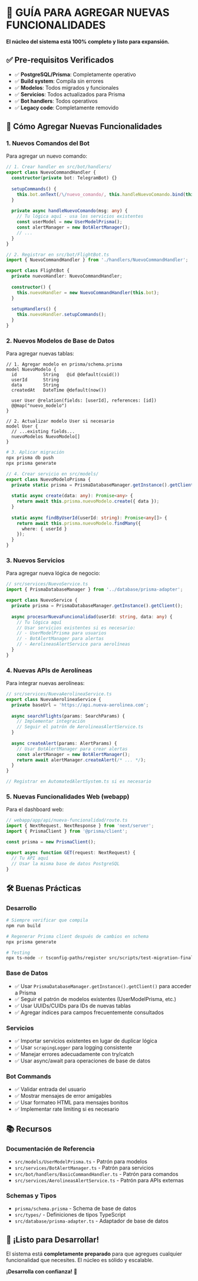 # 🚀 GUÍA PARA AGREGAR NUEVAS FUNCIONALIDADES

**El núcleo del sistema está 100% completo y listo para expansión.**

## ✅ Pre-requisitos Verificados

- ✅ **PostgreSQL/Prisma**: Completamente operativo
- ✅ **Build system**: Compila sin errores
- ✅ **Modelos**: Todos migrados y funcionales
- ✅ **Servicios**: Todos actualizados para Prisma
- ✅ **Bot handlers**: Todos operativos
- ✅ **Legacy code**: Completamente removido

## 🎯 Cómo Agregar Nuevas Funcionalidades

### **1. Nuevos Comandos del Bot**

Para agregar un nuevo comando:

```typescript
// 1. Crear handler en src/bot/handlers/
export class NuevoCommandHandler {
  constructor(private bot: TelegramBot) {}
  
  setupCommands() {
    this.bot.onText(/\/nuevo_comando/, this.handleNuevoComando.bind(this));
  }
  
  private async handleNuevoComando(msg: any) {
    // Tu lógica aquí - usa los servicios existentes
    const userModel = new UserModelPrisma();
    const alertManager = new BotAlertManager();
    // ...
  }
}

// 2. Registrar en src/bot/FlightBot.ts
import { NuevoCommandHandler } from './handlers/NuevoCommandHandler';

export class FlightBot {
  private nuevoHandler: NuevoCommandHandler;
  
  constructor() {
    this.nuevoHandler = new NuevoCommandHandler(this.bot);
  }
  
  setupHandlers() {
    this.nuevoHandler.setupCommands();
  }
}
```

### **2. Nuevos Modelos de Base de Datos**

Para agregar nuevas tablas:

```prisma
// 1. Agregar modelo en prisma/schema.prisma
model NuevoModelo {
  id          String   @id @default(cuid())
  userId      String
  data        String
  createdAt   DateTime @default(now())
  
  user User @relation(fields: [userId], references: [id])
  @@map("nuevo_modelo")
}

// 2. Actualizar modelo User si necesario
model User {
  // ...existing fields...
  nuevoModelos NuevoModelo[]
}
```

```bash
# 3. Aplicar migración
npx prisma db push
npx prisma generate
```

```typescript
// 4. Crear servicio en src/models/
export class NuevoModeloPrisma {
  private static prisma = PrismaDatabaseManager.getInstance().getClient();
  
  static async create(data: any): Promise<any> {
    return await this.prisma.nuevoModelo.create({ data });
  }
  
  static async findByUserId(userId: string): Promise<any[]> {
    return await this.prisma.nuevoModelo.findMany({
      where: { userId }
    });
  }
}
```

### **3. Nuevos Servicios**

Para agregar nueva lógica de negocio:

```typescript
// src/services/NuevoService.ts
import { PrismaDatabaseManager } from '../database/prisma-adapter';

export class NuevoService {
  private prisma = PrismaDatabaseManager.getInstance().getClient();
  
  async procesarNuevaFuncionalidad(userId: string, data: any) {
    // Tu lógica aquí
    // Usar servicios existentes si es necesario:
    // - UserModelPrisma para usuarios
    // - BotAlertManager para alertas
    // - AerolineasAlertService para aerolíneas
  }
}
```

### **4. Nuevas APIs de Aerolíneas**

Para integrar nuevas aerolíneas:

```typescript
// src/services/NuevaAerolineaService.ts
export class NuevaAerolineaService {
  private baseUrl = 'https://api.nueva-aerolinea.com';
  
  async searchFlights(params: SearchParams) {
    // Implementar integración
    // Seguir el patrón de AerolineasAlertService.ts
  }
  
  async createAlert(params: AlertParams) {
    // Usar BotAlertManager para crear alertas
    const alertManager = new BotAlertManager();
    return await alertManager.createAlert(/* ... */);
  }
}

// Registrar en AutomatedAlertSystem.ts si es necesario
```

### **5. Nuevas Funcionalidades Web (webapp)**

Para el dashboard web:

```typescript
// webapp/app/api/nueva-funcionalidad/route.ts
import { NextRequest, NextResponse } from 'next/server';
import { PrismaClient } from '@prisma/client';

const prisma = new PrismaClient();

export async function GET(request: NextRequest) {
  // Tu API aquí
  // Usar la misma base de datos PostgreSQL
}
```

## 🛠️ Buenas Prácticas

### **Desarrollo**
```bash
# Siempre verificar que compila
npm run build

# Regenerar Prisma client después de cambios en schema
npx prisma generate

# Testing
npx ts-node -r tsconfig-paths/register src/scripts/test-migration-final.ts
```

### **Base de Datos**
- ✅ Usar `PrismaDatabaseManager.getInstance().getClient()` para acceder a Prisma
- ✅ Seguir el patrón de modelos existentes (UserModelPrisma, etc.)
- ✅ Usar UUIDs/CUIDs para IDs de nuevas tablas
- ✅ Agregar índices para campos frecuentemente consultados

### **Servicios**
- ✅ Importar servicios existentes en lugar de duplicar lógica
- ✅ Usar `scrapingLogger` para logging consistente
- ✅ Manejar errores adecuadamente con try/catch
- ✅ Usar async/await para operaciones de base de datos

### **Bot Commands**
- ✅ Validar entrada del usuario
- ✅ Mostrar mensajes de error amigables
- ✅ Usar formateo HTML para mensajes bonitos
- ✅ Implementar rate limiting si es necesario

## 📚 Recursos

### **Documentación de Referencia**
- `src/models/UserModelPrisma.ts` - Patrón para modelos
- `src/services/BotAlertManager.ts` - Patrón para servicios
- `src/bot/handlers/BasicCommandHandler.ts` - Patrón para comandos
- `src/services/AerolineasAlertService.ts` - Patrón para APIs externas

### **Schemas y Tipos**
- `prisma/schema.prisma` - Schema de base de datos
- `src/types/` - Definiciones de tipos TypeScript
- `src/database/prisma-adapter.ts` - Adaptador de base de datos

## 🎉 ¡Listo para Desarrollar!

El sistema está **completamente preparado** para que agregues cualquier funcionalidad que necesites. El núcleo es sólido y escalable.

**¡Desarrolla con confianza!** 🚀
